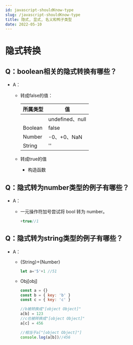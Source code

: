 ```yaml
---
id: javascript-shouldKnow-type
slug: /javascript-shouldKnow-type
title: 隐式, 显式, 名义和鸭子类型
date: 2022-05-10
---
```

# 隐式转换

## Q：boolean相关的隐式转换有哪些？

* A：

  * 转成false的值：

    | 所属类型 | 值              |
    | -------- | --------------- |
    |          | undefined、null |
    | Boolean  | false           |
    | Number   | -0、+0、NaN     |
    | String   | ''              |
    
  * 转成true的值
  
    * 构造函数

## Q：隐式转为number类型的例子有哪些？

* A：

  * 一元操作符加号尝试将 bool 转为 number。

    ````javascript
    +true//1
    ````

## Q：隐式转为string类型的例子有哪些？

* A：

  * {String}+{Number}

    ````javascript
    let a='5'+1 //51
    ````

  * Obj[obj]
  
    ````javascript
    const a = {}
    const b = { key: 'b' }
    const c = { key: 'c' }
    
    //b被转换成"[object Object]"
    a[b] = 123
    //c也被转换成"[object Object]"
    a[c] = 456
    
    //相当于a["[object Object]"]
    console.log(a[b])//456
    ````
  
    

